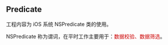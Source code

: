 ## Predicate

工程内容为 iOS 系统 NSPredicate 类的使用。

NSPredicate 称为谓词，在平时工作主要用于：<font color=#cc0000>数据校验、数据筛选</font>。
